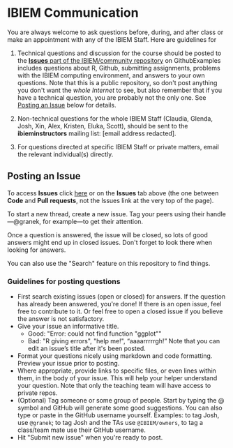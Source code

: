 # IBIEM Communication
You are always welcome to ask questions before, during, and after class or make an appointment with any of the IBIEM Staff.  Here are guidelines for 


1. Technical questions and discussion for the course should be posted to the [**Issues** part of the IBIEM/community repository](https://github.com/IBIEM/community/issues) on GithubExamples includes questions about R, Github, submitting assignments, problems with the IBIEM computing environment, and answers to your own questions.  Note that this is a public repository, so don't post anything you don't want the *whole Internet* to see, but also remember that if you have a technical question, you are probably not the only one.  See [Posting an Issue](#posting-an-issue) below for details.

2. Non-technical questions for the whole IBIEM Staff (Claudia, Glenda, Josh, Xin, Alex, Kristen, Eluka, Scott), should be sent to the **ibieminstructors** mailing list: [email address redacted].

3. For questions directed at specific IBIEM Staff or private matters, email the relevant individual(s) directly.


## Posting an Issue
To access **Issues** click [here](https://github.com/IBIEM/community/issues) or on the **Issues** tab above (the one between **Code** and **Pull requests**, not the Issues link at the very top of the page).

To start a new thread, create a new issue. Tag your peers using their handle—@granek, for example—to get their attention.

Once a question is answered, the issue will be closed, so lots of good answers might end up in closed issues. Don't forget to look there when looking for answers.

You can also use the "Search" feature on this repository to find things.

### Guidelines for posting questions

- First search existing issues (open or closed) for answers. If the question has already been answered, you're done! If there is an open issue, feel free to contribute to it. Or feel free to open a closed issue if you believe the answer is not satisfactory.
- Give your issue an informative title.
    + Good: "Error: could not find function "ggplot""
    + Bad: "R giving errors", "help me!", “aaaarrrrrgh!”
Note that you can edit an issue’s title after it's been posted.
- Format your questions nicely using markdown and code formatting. Preview your issue prior to posting.
- Where appropriate, provide links to specific files, or even lines within them, in the body of your issue. This will help your helper understand your question. Note that only the teaching team will have access to private repos.
- (Optional) Tag someone or some group of people. Start by typing the @ symbol and GitHub will generate some good suggestions. You can also type or paste in the GitHub username yourself. Examples: to tag Josh, use `@granek`; to tag Josh and the TAs use  `@IBIEM/owners`, to tag a class/team mate use their GitHub username.
- Hit "Submit new issue" when you're ready to post.
